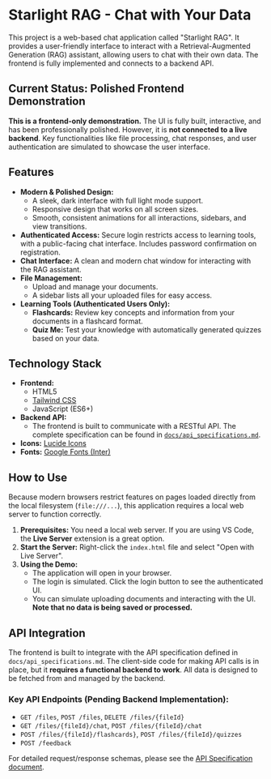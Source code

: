 # Starlight RAG - Chat with Your Data

This project is a web-based chat application called "Starlight RAG". It provides a user-friendly interface to interact with a Retrieval-Augmented Generation (RAG) assistant, allowing users to chat with their own data. The frontend is fully implemented and connects to a backend API.

## Current Status: Polished Frontend Demonstration

**This is a frontend-only demonstration.** The UI is fully built, interactive, and has been professionally polished. However, it is **not connected to a live backend**. Key functionalities like file processing, chat responses, and user authentication are simulated to showcase the user interface.

## Features

*   **Modern & Polished Design:**
    *   A sleek, dark interface with full light mode support.
    *   Responsive design that works on all screen sizes.
    *   Smooth, consistent animations for all interactions, sidebars, and view transitions.
*   **Authenticated Access:** Secure login restricts access to learning tools, with a public-facing chat interface. Includes password confirmation on registration.
*   **Chat Interface:** A clean and modern chat window for interacting with the RAG assistant.
*   **File Management:**
    *   Upload and manage your documents.
    *   A sidebar lists all your uploaded files for easy access.
*   **Learning Tools (Authenticated Users Only):**
    *   **Flashcards:** Review key concepts and information from your documents in a flashcard format.
    *   **Quiz Me:** Test your knowledge with automatically generated quizzes based on your data.

## Technology Stack

*   **Frontend:**
    *   HTML5
    *   [Tailwind CSS](https://tailwindcss.com/)
    *   JavaScript (ES6+)
*   **Backend API:**
    *   The frontend is built to communicate with a RESTful API. The complete specification can be found in [`docs/api_specifications.md`](./docs/api_specifications.md).
*   **Icons:** [Lucide Icons](https://lucide.dev/)
*   **Fonts:** [Google Fonts (Inter)](https://fonts.google.com/specimen/Inter)

## How to Use

Because modern browsers restrict features on pages loaded directly from the local filesystem (`file:///...`), this application requires a local web server to function correctly.

1.  **Prerequisites:** You need a local web server. If you are using VS Code, the **Live Server** extension is a great option.
2.  **Start the Server:** Right-click the `index.html` file and select "Open with Live Server".
3.  **Using the Demo:**
    *   The application will open in your browser.
    *   The login is simulated. Click the login button to see the authenticated UI.
    *   You can simulate uploading documents and interacting with the UI. **Note that no data is being saved or processed.**

## API Integration

The frontend is built to integrate with the API specification defined in `docs/api_specifications.md`. The client-side code for making API calls is in place, but it **requires a functional backend to work**. All data is designed to be fetched from and managed by the backend.

### Key API Endpoints (Pending Backend Implementation):

*   `GET /files`, `POST /files`, `DELETE /files/{fileId}`
*   `GET /files/{fileId}/chat`, `POST /files/{fileId}/chat`
*   `POST /files/{fileId}/flashcards}`, `POST /files/{fileId}/quizzes`
*   `POST /feedback`

For detailed request/response schemas, please see the [API Specification document](./docs/api_specifications.md).